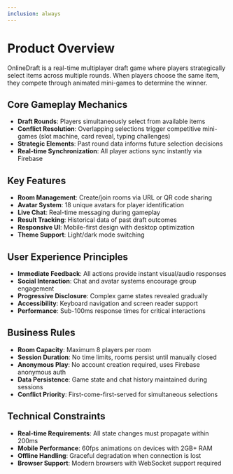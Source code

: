 ```yaml
---
inclusion: always
---
```


# Product Overview

OnlineDraft is a real-time multiplayer draft game where players strategically select items across multiple rounds. When players choose the same item, they compete through animated mini-games to determine the winner.

## Core Gameplay Mechanics
- **Draft Rounds**: Players simultaneously select from available items
- **Conflict Resolution**: Overlapping selections trigger competitive mini-games (slot machine, card reveal, typing challenges)
- **Strategic Elements**: Past round data informs future selection decisions
- **Real-time Synchronization**: All player actions sync instantly via Firebase

## Key Features
- **Room Management**: Create/join rooms via URL or QR code sharing
- **Avatar System**: 18 unique avatars for player identification
- **Live Chat**: Real-time messaging during gameplay
- **Result Tracking**: Historical data of past draft outcomes
- **Responsive UI**: Mobile-first design with desktop optimization
- **Theme Support**: Light/dark mode switching

## User Experience Principles
- **Immediate Feedback**: All actions provide instant visual/audio responses
- **Social Interaction**: Chat and avatar systems encourage group engagement
- **Progressive Disclosure**: Complex game states revealed gradually
- **Accessibility**: Keyboard navigation and screen reader support
- **Performance**: Sub-100ms response times for critical interactions

## Business Rules
- **Room Capacity**: Maximum 8 players per room
- **Session Duration**: No time limits, rooms persist until manually closed
- **Anonymous Play**: No account creation required, uses Firebase anonymous auth
- **Data Persistence**: Game state and chat history maintained during sessions
- **Conflict Priority**: First-come-first-served for simultaneous selections

## Technical Constraints
- **Real-time Requirements**: All state changes must propagate within 200ms
- **Mobile Performance**: 60fps animations on devices with 2GB+ RAM
- **Offline Handling**: Graceful degradation when connection is lost
- **Browser Support**: Modern browsers with WebSocket support required